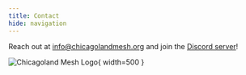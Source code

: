 ```yaml
---
title: Contact
hide: navigation
---
```


Reach out at [info@chicagolandmesh.org](mailto:info@chicagolandmesh.org)
and join the [Discord server](https://chicagolandmesh.org/discord)!

![Chicagoland Mesh Logo](/assets/images/logo-rounded.png){ width=500 }
